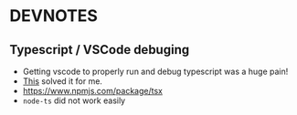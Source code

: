 # DEVNOTES

## Typescript / VSCode debuging

* Getting vscode to properly run and debug typescript was a huge pain!
* [This](https://stackoverflow.com/a/74608156/1400991) solved it for me.
* <https://www.npmjs.com/package/tsx>
* `node-ts` did not work easily
